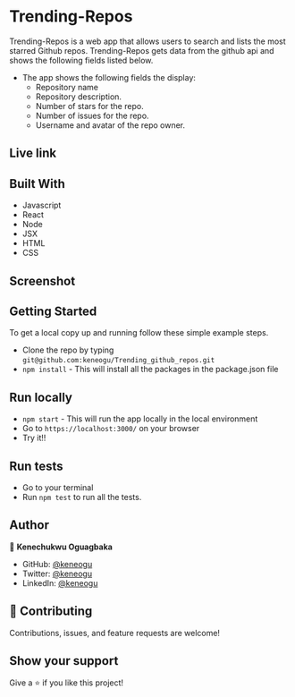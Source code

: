 

# Trending-Repos

Trending-Repos is a web app that allows users to search and lists the most starred Github 
repos. Trending-Repos gets data from the github api and shows the following fields listed
below.

- The app shows the following fields the display:
    - Repository name
    - Repository description.
    - Number of stars for the repo.
    - Number of issues for the repo.
    - Username and avatar of the repo owner.


## Live link

## Built With

- Javascript
- React
- Node
- JSX
- HTML
- CSS

## Screenshot


## Getting Started

To get a local copy up and running follow these simple example steps.

- Clone the repo by typing `git@github.com:keneogu/Trending_github_repos.git`
- `npm install` - This will install all the packages in the package.json file

## Run locally

- `npm start` - This will run the app locally in the local environment
- Go to `https://localhost:3000/` on your browser
- Try it!!

## Run tests

- Go to your terminal
- Run `npm test` to run all the tests.

## Author

👤 **Kenechukwu Oguagbaka**

- GitHub: [@keneogu](https://github.com/keneogu)
- Twitter: [@keneogu](https://twitter.com/keneogu)
- LinkedIn: [@keneogu](https://www.linkedin.com/in/oguagbaka-kenechukwu-8b2289179/)

## 🤝 Contributing

Contributions, issues, and feature requests are welcome!

## Show your support

Give a ⭐️ if you like this project!